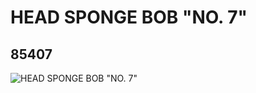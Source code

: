 # HEAD SPONGE BOB "NO. 7"
## 85407
![HEAD SPONGE BOB "NO. 7"](https://lc-www-live-s.legocdn.com/media/bricks/5/2/4543328.jpg)